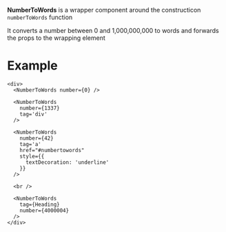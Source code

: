 __NumberToWords__ is a wrapper component around the constructicon `numberToWords` function

It converts a number between 0 and 1,000,000,000 to words and forwards the props to the wrapping element

# Example

```
<div>
  <NumberToWords number={0} />

  <NumberToWords
    number={1337}
    tag='div'
  />

  <NumberToWords
    number={42}
    tag='a'
    href="#numbertowords"
    style={{
      textDecoration: 'underline'
    }}
  />

  <br />

  <NumberToWords
    tag={Heading}
    number={4000004}
  />
</div>
```
